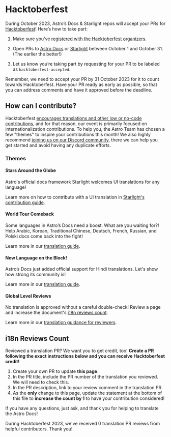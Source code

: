 # Hacktoberfest

During October 2023, Astro’s Docs & Starlight repos will accept your PRs for [Hacktoberfest](https://hacktoberfest.com/)! Here’s how to take part:

1. Make sure you’ve [registered with the Hacktoberfest organizers](https://hacktoberfest.com/).

2. Open PRs to [Astro Docs](https://github.com/withastro/docs/) or [Starlight](https://github.com/withastro/starlight/) between October 1 and October 31. (The earlier the better!)

3. Let us know you’re taking part by requesting for your PR to be labeled as `hacktoberfest-accepted`.

Remember, we need to accept your PR by 31 October 2023 for it to count towards Hacktoberfest. Have your PR ready as early as possible, so that you can address comments and have it approved before the deadline.

## How can I contribute?

Hacktoberfest [encourages translations and other low or no-code contributions](https://hacktoberfest.com/participation/#low-or-non-code), and for that reason, our event is primarily focused on internationalization contributions. To help you, the Astro Team has chosen a few "themes" to inspire your contributions this month! We also highly recommend [joining us on our Discord community](https://astro.build/chat/), there we can help you get started and avoid having any duplicate efforts. 

### Themes

#### Stars Around the Globe

Astro's official docs framework Starlight welcomes UI translations for any language! 

Learn more on how to contribute with a UI translation in [Starlight's contribution guide](https://github.com/withastro/starlight/blob/main/CONTRIBUTING.md#translating-starlights-ui).

#### World Tour Comeback 

Some languages in Astro’s Docs need a boost. What are you waiting for?! Help Arabic, Korean, Traditional Chinese, Deutsch, French, Russian, and Polski docs come back into the fight!

Learn more in our [translation guide](https://github.com/withastro/docs/blob/main/contributor-guides/translating-astro-docs.md).


#### New Language on the Block!

Astro’s Docs just added official support for Hindi translations. Let's show how strong its community is!

Learn more in our [translation guide](https://github.com/withastro/docs/blob/main/contributor-guides/translating-astro-docs.md).

#### Global Level Reviews 

No translation is approved without a careful double-check! Review a page and increase the document's [i18n reviews count](#i18n-reviews-count).

Learn more in our [translation guidance for reviewers](https://github.com/withastro/docs/blob/main/contributor-guides/translating-astro-docs.md#reviewing-someone-elses-pr).

## i18n Reviews Count

Reviewed a translation PR? We want you to get credit, too! **Create a PR following the exact instructions below and you can receive Hacktoberfest credit!**

1. Create your own PR to update **this page**.
2. In the PR title, include the PR number of the translation you reviewed. We will need to check this.
3. In the PR description, link to your review comment in the translation PR.
4. As the **only** change to this page, update the statement at the bottom of this file to **increase the count by 1** to have your contribution considered!

If you have any questions, just ask, and thank you for helping to translate the Astro Docs!

During Hacktoberfest 2023, we've received 0 translation PR reviews from helpful contributors. Thank you!
